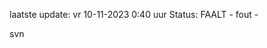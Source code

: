 laatste update: 
vr 10-11-2023  0:40   uur 
Status: FAALT - fout - 
<div class="service R">svn</div>